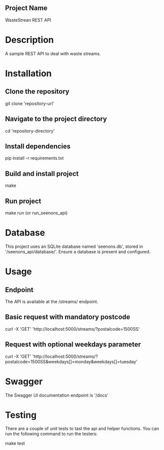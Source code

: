 ## Project Name

WasteStrean REST API

# Description
A sample REST API to deal with waste streams.

# Installation

## Clone the repository
git clone 'repository-url'

## Navigate to the project directory
cd 'repository-directory'

## Install dependencies
pip install -r requirements.txt

## Build and install project
make

## Run project
make run (or run_seenons_api)

# Database
This project uses an SQLite database named 'seenons.db', stored in '/seenons_api/database/'. Ensure a database is present and configured.

# Usage

## Endpoint
The API is available at the /streams/ endpoint.

## Basic request with mandatory postcode
curl -X 'GET' 'http://localhost:5000/streams/?postalcode=1500SS'

## Request with optional weekdays parameter
curl -X 'GET' 'http://localhost:5000/streams/?postalcode=1500SS&weekdays[]=monday&weekdays[]=tuesday'

# Swagger
The Swagger UI documentation endpoint is '/docs'

# Testing
There are a couple of unit tests to tast the api and helper functions. You can run the following command to run the testers:

make test
